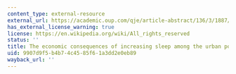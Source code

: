 ```yaml
---
content_type: external-resource
external_url: https://academic.oup.com/qje/article-abstract/136/3/1887/6217436?redirectedFrom=fulltext
has_external_license_warning: true
license: https://en.wikipedia.org/wiki/All_rights_reserved
status: ''
title: The economic consequences of increasing sleep among the urban poor
uid: 9907d9f5-b4b7-4c45-85f6-1a3dd2e0eb89
wayback_url: ''
---
```

